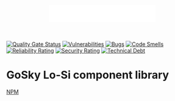 <div style="text-align: center; margin: 3rem 0">
  <img src="GoSky-white.svg" alt="GoSky"/>
</div>

[![Quality Gate Status](https://sonarqube.goskyai.com/api/project_badges/measure?project=goskyai_lo-si&metric=alert_status&token=ebffc66d783c87998d5522fde017e1a1cca8e1a6)](https://sonarqube.goskyai.com/dashboard?id=goskyai_lo-si)
[![Vulnerabilities](https://sonarqube.goskyai.com/api/project_badges/measure?project=goskyai_lo-si&metric=vulnerabilities&token=ebffc66d783c87998d5522fde017e1a1cca8e1a6)](https://sonarqube.goskyai.com/dashboard?id=goskyai_lo-si)
[![Bugs](https://sonarqube.goskyai.com/api/project_badges/measure?project=goskyai_lo-si&metric=bugs&token=ebffc66d783c87998d5522fde017e1a1cca8e1a6)](https://sonarqube.goskyai.com/dashboard?id=goskyai_lo-si)
[![Code Smells](https://sonarqube.goskyai.com/api/project_badges/measure?project=goskyai_lo-si&metric=code_smells&token=ebffc66d783c87998d5522fde017e1a1cca8e1a6)](https://sonarqube.goskyai.com/dashboard?id=goskyai_lo-si)
[![Reliability Rating](https://sonarqube.goskyai.com/api/project_badges/measure?project=goskyai_lo-si&metric=reliability_rating&token=ebffc66d783c87998d5522fde017e1a1cca8e1a6)](https://sonarqube.goskyai.com/dashboard?id=goskyai_lo-si)
[![Security Rating](https://sonarqube.goskyai.com/api/project_badges/measure?project=goskyai_lo-si&metric=security_rating&token=ebffc66d783c87998d5522fde017e1a1cca8e1a6)](https://sonarqube.goskyai.com/dashboard?id=goskyai_lo-si)
[![Technical Debt](https://sonarqube.goskyai.com/api/project_badges/measure?project=goskyai_lo-si&metric=sqale_index&token=ebffc66d783c87998d5522fde017e1a1cca8e1a6)](https://sonarqube.goskyai.com/dashboard?id=goskyai_lo-si)

# GoSky Lo-Si component library

[NPM](https://www.npmjs.com/package/@gosky/lo-si)

